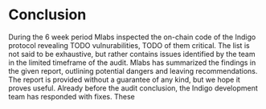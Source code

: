 # Conclusion

During the 6 week period Mlabs inspected the on-chain code of the Indigo protocol revealing TODO vulnurabilities, TODO of them critical. The list is not said to be exhaustive, but rather contains issues identified by the team in the limited timeframe of the audit. Mlabs has summarized the findings in the given report, outlining potential dangers and leaving recommendations. The report is provided without a guarantee of any kind, but we hope it proves useful. Already before the audit conclusion, the Indigo development team has responded with fixes. These 